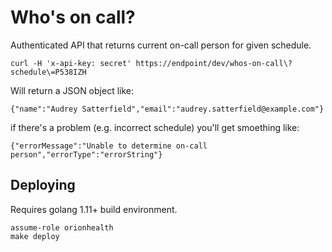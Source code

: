 # Who's on call?

Authenticated API that returns current on-call person for given schedule.

    curl -H 'x-api-key: secret' https://endpoint/dev/whos-on-call\?schedule\=P538IZH

Will return a JSON object like:

    {"name":"Audrey Satterfield","email":"audrey.satterfield@example.com"}


if there's a problem (e.g. incorrect schedule) you'll get smoething like:

    {"errorMessage":"Unable to determine on-call person","errorType":"errorString"}


## Deploying

Requires golang 1.11+ build environment.

    assume-role orionhealth
    make deploy
